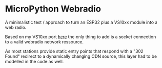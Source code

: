 # MicroPython Webradio

A minimalistic test / approach to turn an ESP32 plus a VS10xx module into a web radio.

Based on my VS10xx port [here](https://github.com/KateiRen/vs10xx-micropython) the only thing to add is a socket connection to a valid webradio network ressource.

As most stations provide static entry points that respond with a "302 Found" redirect to a dynamically changing CDN source, this layer had to be modelled in the code as well.
